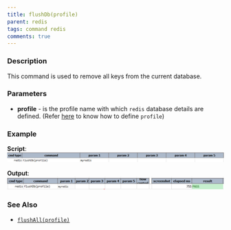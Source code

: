 ```yaml
---
title: flushDb(profile)
parent: redis
tags: command redis
comments: true
---
```



### Description
This command is used to remove all keys from the current database. 


### Parameters
- **profile** - is the profile name with which `redis` database details are defined. (Refer [here](index.html#defining-profile) to know how to define `profile`)


### Example
**Script**:<br/>
![](image/flushDb_01.png)

**Output**:<br/>
![](image/flushDb_02.png)


### See Also
- [`flushAll(profile)`](flushAll(profile))
